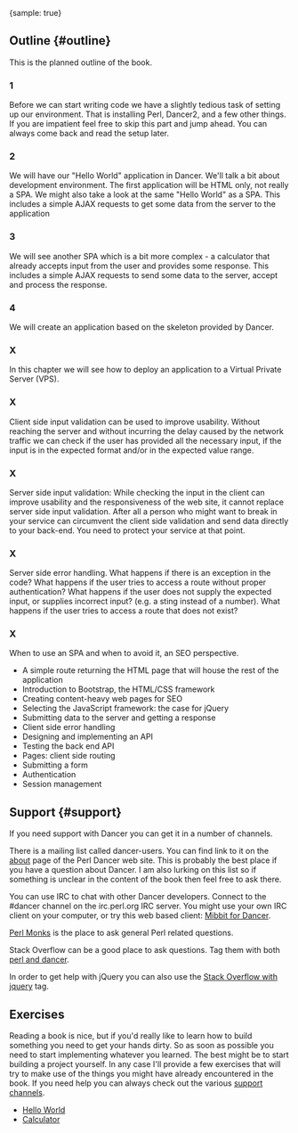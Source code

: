 {sample: true}
## Outline {#outline}

This is the planned outline of the book.

### 1

Before we can start writing code we have a slightly tedious task of setting up our environment. That is installing Perl, Dancer2, and a few other things. If you are impatient feel free to skip this part and jump ahead. You can always come back and read the setup later.

### 2

We will have our "Hello World" application in Dancer. We'll talk a bit about development environment. The first application will be HTML only, not really a SPA. We might also take a look at the same "Hello World" as a SPA. This includes a simple AJAX requests to get some data from the server to the application

### 3

We will see another SPA which is a bit more complex - a calculator that already accepts input from the user and provides some response. This includes a simple AJAX requests to send some data to the server, accept and process the response.

### 4

We will create an application based on the skeleton provided by Dancer.

### X

In this chapter we will see how to deploy an application to a Virtual Private Server (VPS).

### X

Client side input validation can be used to improve usability. Without reaching the server and without incurring the delay caused by the network traffic we can check if the user has provided all the necessary input, if the input is in the expected format and/or in the expected value range.

### X

Server side input validation: While checking the input in the client can improve usability and the responsiveness of the web site, it cannot replace server side input validation. After all a person who might want to break in your service can circumvent the client side validation and send data directly to your back-end. You need to protect your service at that point.

### X

Server side error handling. What happens if there is an exception in the code?
What happens if the user tries to access a route without proper authentication?
What happens if the user does not supply the expected input, or supplies incorrect input? (e.g. a sting instead of a number).
What happens if the user tries to access a route that does not exist?

### X

When to use an SPA and when to avoid it, an SEO perspective.

* A simple route returning the HTML page that will house the rest of the application
* Introduction to Bootstrap, the HTML/CSS framework
* Creating content-heavy web pages for SEO
* Selecting the JavaScript framework: the case for jQuery
* Submitting data to the server and getting a response
* Client side error handling
* Designing and implementing an API
* Testing the back end API
* Pages: client side routing
* Submitting a form
* Authentication
* Session management

## Support {#support}

If you need support with Dancer you can get it in a number of channels.

There is a mailing list called dancer-users. You can find link to it on the [about](http://perldancer.org/about) page of the Perl Dancer web site. This is probably the best place if you have a question about Dancer. I am also lurking on this list so if something is unclear in the content of the book then feel free to ask there.

You can use IRC to chat with other Dancer developers. Connect to the #dancer channel on the irc.perl.org IRC server.
You might use your own IRC client on your computer, or try this web based client: [Mibbit for Dancer](http://perldancer.org/irc).

[Perl Monks](http://www.perlmonks.org/) is the place to ask general Perl related questions.

Stack Overflow can be a good place to ask questions. Tag them with both [perl and dancer](https://stackoverflow.com/questions/tagged/dancer).

In order to get help with jQuery you can also use the [Stack Overflow with jquery](https://stackoverflow.com/questions/tagged/jquery) tag.

## Exercises

Reading a book is nice, but if you'd really like to learn how to build something you need to get your hands dirty. So as soon as possible you need to start implementing whatever you learned. The best might be to start building a project yourself. In any case I'll provide a few exercises that will try to make use of the things you might have already encountered in the book. If you need help you can always check out the various [support channels](#support).

* [Hello World](#exercise-hello-world)
* [Calculator](#exercise-calculator)


